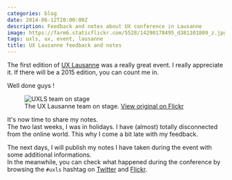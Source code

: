 ```yaml
---
categories: blog
date: 2014-06-12T20:00:00Z
description: Feedback and notes about UX conference in Lausanne
image: https://farm6.staticflickr.com/5528/14290178495_d381101809_z.jpg
tags: uxls, ux, event, lausanne
title: UX Lausanne feedback and notes
---
```


The first edition of [UX Lausanne](http://2014.uxlausanne.com/) was a really great event. I really appreciate it. If there will be a 2015 edition, you can count me in.

Well done guys !

<figure>
  <img src="https://farm3.staticflickr.com/2901/14286898731_9561c2c73f.jpg" alt="UXLS team on stage">
  <figcaption>
    The UX Lausanne team on stage. <a href="https://www.flickr.com/photos/uxlausanne/14286898731/">View original on Flickr</a>
  </figcaption>
</figure>

It's now time to share my notes.  
The two last weeks, I was in holidays. I have (almost) totally disconnected from the online world. This why I come a bit late with my feedback.

The next days, I will publish my notes I have taken during the event with some additional informations.  
In the meanwhile, you can check what happened during the conference by browsing the `#uxls` hashtag on [Twitter](https://twitter.com/search?q=%23uxls "#uxls tag on Twitter") and [Flickr](https://www.flickr.com/photos/tags/uxls/ "pictures tagged with #uxls on Flickr").
